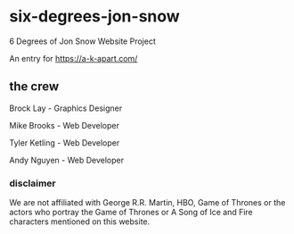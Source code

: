# six-degrees-jon-snow
6 Degrees of Jon Snow Website Project

An entry for https://a-k-apart.com/


## the crew
Brock Lay - Graphics Designer

Mike Brooks - Web Developer

Tyler Ketling - Web Developer

Andy Nguyen - Web Developer


### disclaimer
We are not affiliated with George R.R. Martin, HBO, Game of Thrones or the actors who portray the Game of Thrones or A Song of Ice and Fire characters mentioned on this website.   
